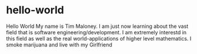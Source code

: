 # hello-world
Hello World
My name is Tim Maloney. I am just now learning about the vast field that is software engineering/development.
I am extremely interestd in this field as well as the real world-applications of higher level mathematics.
I smoke marijuana and live with my Girlfriend
